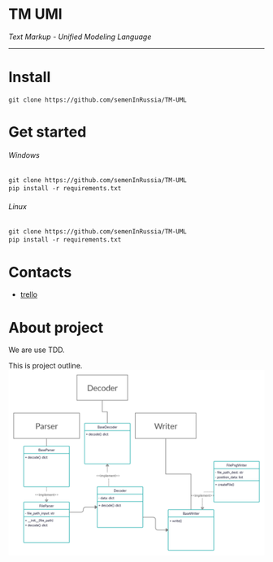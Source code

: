 # TM UMl
*Text Markup - Unified Modeling Language*
***
# Install
```
git clone https://github.com/semenInRussia/TM-UML
```
# Get started
###### Windows
```
git clone https://github.com/semenInRussia/TM-UML
pip install -r requirements.txt
```
###### Linux
```
git clone https://github.com/semenInRussia/TM-UML
pip install -r requirements.txt
```
# Contacts
* [trello](https://trello.com/b/JwrfZ6O5/)
# About project
We are use TDD.

This is project outline.
![My Uml Image](readme/UML-main.jpg)


